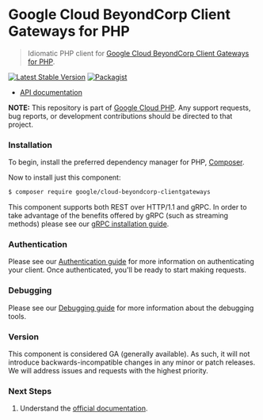 # Google Cloud BeyondCorp Client Gateways for PHP

> Idiomatic PHP client for [Google Cloud BeyondCorp Client Gateways for PHP](https://cloud.google.com/beyondcorp-enterprise).

[![Latest Stable Version](https://poser.pugx.org/google/cloud-beyondcorp-clientgateways/v/stable)](https://packagist.org/packages/google/cloud-beyondcorp-clientgateways) [![Packagist](https://img.shields.io/packagist/dm/google/cloud-beyondcorp-clientgateways.svg)](https://packagist.org/packages/google/cloud-beyondcorp-clientgateways)

* [API documentation](https://cloud.google.com/php/docs/reference/cloud-beyondcorp-clientgateways/latest)

**NOTE:** This repository is part of [Google Cloud PHP](https://github.com/googleapis/google-cloud-php). Any
support requests, bug reports, or development contributions should be directed to
that project.

### Installation

To begin, install the preferred dependency manager for PHP, [Composer](https://getcomposer.org/).

Now to install just this component:

```sh
$ composer require google/cloud-beyondcorp-clientgateways
```

This component supports both REST over HTTP/1.1 and gRPC. In order to take advantage of the benefits offered by gRPC (such as streaming methods)
please see our [gRPC installation guide](https://cloud.google.com/php/grpc).

### Authentication

Please see our [Authentication guide](https://github.com/googleapis/google-cloud-php/blob/main/AUTHENTICATION.md) for more information
on authenticating your client. Once authenticated, you'll be ready to start making requests.

### Debugging

Please see our [Debugging guide](https://github.com/googleapis/google-cloud-php/blob/main/DEBUG.md)
for more information about the debugging tools.

### Version

This component is considered GA (generally available). As such, it will not introduce backwards-incompatible changes in
any minor or patch releases. We will address issues and requests with the highest priority.

### Next Steps

1. Understand the [official documentation](https://cloud.google.com/beyondcorp-enterprise/docs).
